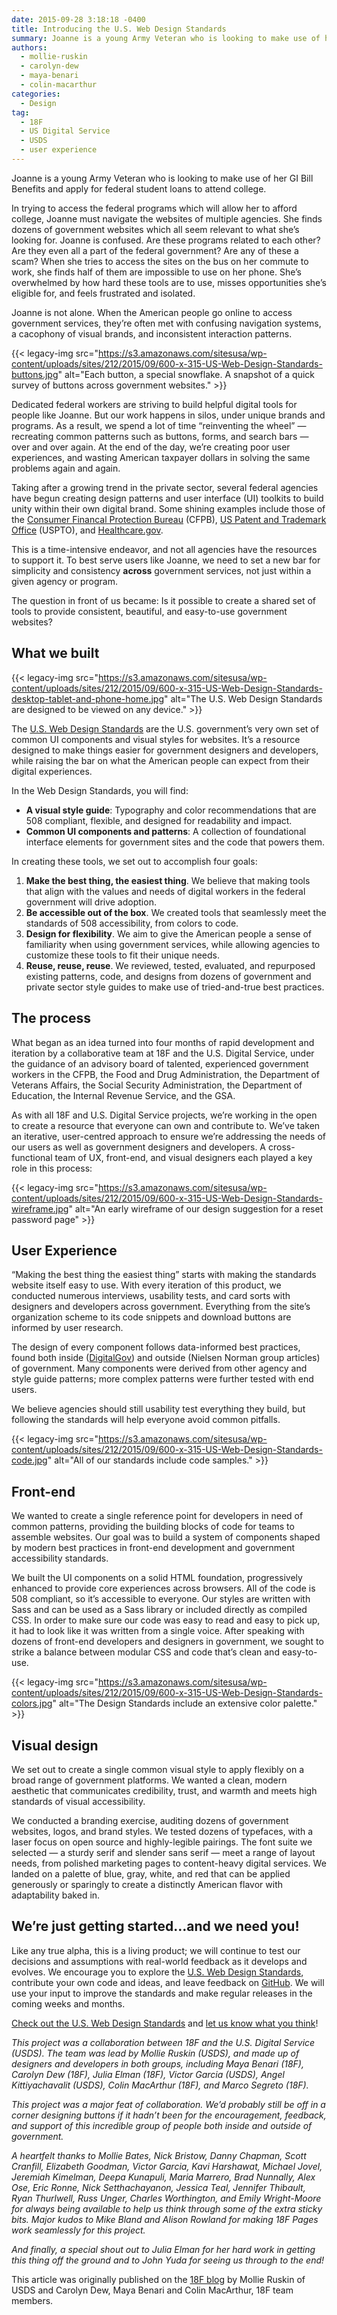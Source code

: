 ```yaml
---
date: 2015-09-28 3:18:18 -0400
title: Introducing the U.S. Web Design Standards
summary: Joanne is a young Army Veteran who is looking to make use of her GI Bill Benefits and apply for federal student loans to attend college. In trying to access the federal programs which will allow her to afford college, Joanne must navigate the websites of multiple agencies. She finds dozens of government websites which
authors:
  - mollie-ruskin
  - carolyn-dew
  - maya-benari
  - colin-macarthur
categories:
  - Design
tag:
  - 18F
  - US Digital Service
  - USDS
  - user experience
---
```


Joanne is a young Army Veteran who is looking to make use of her GI Bill Benefits and apply for federal student loans to attend college.

In trying to access the federal programs which will allow her to afford college, Joanne must navigate the websites of multiple agencies. She finds dozens of government websites which all seem relevant to what she’s looking for. Joanne is confused. Are these programs related to each other? Are they even all a part of the federal government? Are any of these a scam? When she tries to access the sites on the bus on her commute to work, she finds half of them are impossible to use on her phone. She’s overwhelmed by how hard these tools are to use, misses opportunities she’s eligible for, and feels frustrated and isolated.

Joanne is not alone. When the American people go online to access government services, they’re often met with confusing navigation systems, a cacophony of visual brands, and inconsistent interaction patterns.

{{< legacy-img src="https://s3.amazonaws.com/sitesusa/wp-content/uploads/sites/212/2015/09/600-x-315-US-Web-Design-Standards-buttons.jpg" alt="Each button, a special snowflake. A snapshot of a quick survey of buttons across government websites." >}}

Dedicated federal workers are striving to build helpful digital tools for people like Joanne. But our work happens in silos, under unique brands and programs. As a result, we spend a lot of time “reinventing the wheel” — recreating common patterns such as buttons, forms, and search bars — over and over again. At the end of the day, we’re creating poor user experiences, and wasting American taxpayer dollars in solving the same problems again and again.

Taking after a growing trend in the private sector, several federal agencies have begun creating design patterns and user interface (UI) toolkits to build unity within their own digital brand. Some shining examples include those of the [Consumer Financal Protection Bureau](https://cfpb.github.io/design-manual/) (CFPB), [US Patent and Trademark Office](http://uspto.github.io/designpatterns/) (USPTO), and [Healthcare.gov](http://styleguide.healthcare.gov/).

This is a time-intensive endeavor, and not all agencies have the resources to support it. To best serve users like Joanne, we need to set a new bar for simplicity and consistency **across** government services, not just within a given agency or program.

The question in front of us became: Is it possible to create a shared set of tools to provide consistent, beautiful, and easy-to-use government websites?

## What we built

{{< legacy-img src="https://s3.amazonaws.com/sitesusa/wp-content/uploads/sites/212/2015/09/600-x-315-US-Web-Design-Standards-desktop-tablet-and-phone-home.jpg" alt="The U.S. Web Design Standards are designed to be viewed on any device." >}}

The [U.S. Web Design Standards](https://playbook.cio.gov/designstandards) are the U.S. government’s very own set of common UI components and visual styles for websites. It’s a resource designed to make things easier for government designers and developers, while raising the bar on what the American people can expect from their digital experiences.

In the Web Design Standards, you will find:

  * **A visual style guide**: Typography and color recommendations that are 508 compliant, flexible, and designed for readability and impact.
  * **Common UI components and patterns**: A collection of foundational interface elements for government sites and the code that powers them.

In creating these tools, we set out to accomplish four goals:

  1. **Make the best thing, the easiest thing**. We believe that making tools that align with the values and needs of digital workers in the federal government will drive adoption.
  2. **Be accessible out of the box**. We created tools that seamlessly meet the standards of 508 accessibility, from colors to code.
  3. **Design for flexibility**. We aim to give the American people a sense of familiarity when using government services, while allowing agencies to customize these tools to fit their unique needs.
  4. **Reuse, reuse, reuse**. We reviewed, tested, evaluated, and repurposed existing patterns, code, and designs from dozens of government and private sector style guides to make use of tried-and-true best practices.

## The process

What began as an idea turned into four months of rapid development and iteration by a collaborative team at 18F and the U.S. Digital Service, under the guidance of an advisory board of talented, experienced government workers in the CFPB, the Food and Drug Administration, the Department of Veterans Affairs, the Social Security Administration, the Department of Education, the Internal Revenue Service, and the GSA.

As with all 18F and U.S. Digital Service projects, we’re working in the open to create a resource that everyone can own and contribute to. We’ve taken an iterative, user-centred approach to ensure we’re addressing the needs of our users as well as government designers and developers. A cross-functional team of UX, front-end, and visual designers each played a key role in this process:

{{< legacy-img src="https://s3.amazonaws.com/sitesusa/wp-content/uploads/sites/212/2015/09/600-x-315-US-Web-Design-Standards-wireframe.jpg" alt="An early wireframe of our design suggestion for a reset password page" >}}

## User Experience

“Making the best thing the easiest thing” starts with making the standards website itself easy to use. With every iteration of this product, we conducted numerous interviews, usability tests, and card sorts with designers and developers across government. Everything from the site’s organization scheme to its code snippets and download buttons are informed by user research.

The design of every component follows data-informed best practices, found both inside ([DigitalGov](https://www.WHATEVER/)) and outside (Nielsen Norman group articles) of government. Many components were derived from other agency and style guide patterns; more complex patterns were further tested with end users.

We believe agencies should still usability test everything they build, but following the standards will help everyone avoid common pitfalls.

{{< legacy-img src="https://s3.amazonaws.com/sitesusa/wp-content/uploads/sites/212/2015/09/600-x-315-US-Web-Design-Standards-code.jpg" alt="All of our standards include code samples." >}}

## Front-end

We wanted to create a single reference point for developers in need of common patterns, providing the building blocks of code for teams to assemble websites. Our goal was to build a system of components shaped by modern best practices in front-end development and government accessibility standards.

We built the UI components on a solid HTML foundation, progressively enhanced to provide core experiences across browsers. All of the code is 508 compliant, so it’s accessible to everyone. Our styles are written with Sass and can be used as a Sass library or included directly as compiled CSS. In order to make sure our code was easy to read and easy to pick up, it had to look like it was written from a single voice. After speaking with dozens of front-end developers and designers in government, we sought to strike a balance between modular CSS and code that’s clean and easy-to-use.

{{< legacy-img src="https://s3.amazonaws.com/sitesusa/wp-content/uploads/sites/212/2015/09/600-x-315-US-Web-Design-Standards-colors.jpg" alt="The Design Standards include an extensive color palette." >}}

## Visual design

We set out to create a single common visual style to apply flexibly on a broad range of government platforms. We wanted a clean, modern aesthetic that communicates credibility, trust, and warmth and meets high standards of visual accessibility.

We conducted a branding exercise, auditing dozens of government websites, logos, and brand styles. We tested dozens of typefaces, with a laser focus on open source and highly-legible pairings. The font suite we selected — a sturdy serif and slender sans serif — meet a range of layout needs, from polished marketing pages to content-heavy digital services. We landed on a palette of blue, gray, white, and red that can be applied generously or sparingly to create a distinctly American flavor with adaptability baked in.

## We’re just getting started&#8230;and we need you!

Like any true alpha, this is a living product; we will continue to test our decisions and assumptions with real-world feedback as it develops and evolves. We encourage you to explore the [U.S. Web Design Standards](https://playbook.cio.gov/designstandards), contribute your own code and ideas, and leave feedback on [GitHub](https://github.com/18F/web-design-standards). We will use your input to improve the standards and make regular releases in the coming weeks and months.

[Check out the U.S. Web Design Standards](https://playbook.cio.gov/designstandards) and [let us know what you think](https://github.com/18F/web-design-standards/issues)!

_This project was a collaboration between 18F and the U.S. Digital Service (USDS). The team was lead by Mollie Ruskin (USDS), and made up of designers and developers in both groups, including Maya Benari (18F), Carolyn Dew (18F), Julia Elman (18F), Victor Garcia (USDS), Angel Kittiyachavalit (USDS), Colin MacArthur (18F), and Marco Segreto (18F)._

_This project was a major feat of collaboration. We’d probably still be off in a corner designing buttons if it hadn’t been for the encouragement, feedback, and support of this incredible group of people both inside and outside of government._

_A heartfelt thanks to Mollie Bates, Nick Bristow, Danny Chapman, Scott Cranfill, Elizabeth Goodman, Victor Garcia, Kavi Harshawat, Michael Jovel, Jeremiah Kimelman, Deepa Kunapuli, Maria Marrero, Brad Nunnally, Alex Ose, Eric Ronne, Nick Setthachayanon, Jessica Teal, Jennifer Thibault, Ryan Thurlwell, Russ Unger, Charles Worthington, and Emily Wright-Moore for always being available to help us think through some of the extra sticky bits. Major kudos to Mike Bland and Alison Rowland for making 18F Pages work seamlessly for this project._

_And finally, a special shout out to Julia Elman for her hard work in getting this thing off the ground and to John Yuda for seeing us through to the end!_

 

This article was originally published on the [18F blog](https://18f.gsa.gov/2015/09/28/web-design-standards/) by Mollie Ruskin of USDS and Carolyn Dew, Maya Benari and Colin MacArthur, 18F team members.